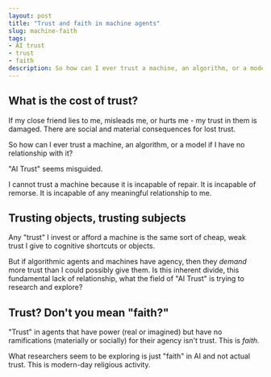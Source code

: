 ```yaml
---
layout: post
title: "Trust and faith in machine agents"
slug: machine-faith
tags:
- AI trust
- trust
- faith
description: So how can I ever trust a machine, an algorithm, or a model if I have no material or social relationship with it?
---
```


## What is the cost of trust?
If my close friend lies to me, misleads me, or hurts me - my trust in them is damaged. There are social and material consequences for lost trust.

So how can I ever trust a machine, an algorithm, or a model if I have no relationship with it?

"AI Trust" seems misguided.

I cannot trust a machine because it is incapable of repair. It is incapable of remorse. It is incapable of any meaningful relationship to me.

## Trusting objects, trusting subjects
Any "trust" I invest or afford a machine is the same sort of cheap, weak trust I give to cognitive shortcuts or objects.

But if algorithmic agents and machines have agency, then they *demand* more trust than I could possibly give them. Is this inherent divide, this fundamental lack of relationship, what the field of "AI Trust" is trying to research and explore?

## Trust? Don't you mean "faith?"
"Trust" in agents that have power (real or imagined) but have no ramifications (materially or socially) for their agency isn't trust. This is *faith.* 

What researchers seem to be exploring is just "faith" in AI and not actual trust. This is modern-day religious activity.